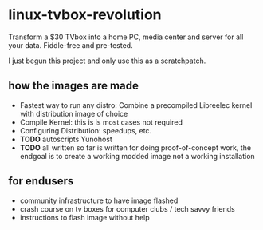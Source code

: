 # linux-tvbox-revolution
Transform a $30 TVbox into a home PC, media center and server for all your data. Fiddle-free and pre-tested. 

I just begun this project and only use this as a scratchpatch.


how the images are made 
-----------------------

* Fastest way to run any distro: Combine a precompiled Libreelec kernel with distribution image of choice
* Compile Kernel: this is is most cases not required
* Configuring Distribution: speedups, etc.
* **TODO** autoscripts Yunohost
* **TODO** all written so far is written for doing proof-of-concept work, the endgoal is to create a working modded image not a working installation

for endusers
------------

* community infrastructure to have image flashed
* crash course on tv boxes for computer clubs / tech savvy friends
* instructions to flash image without help
